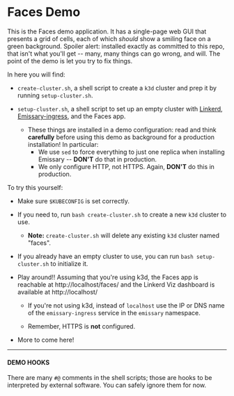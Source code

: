 # Faces Demo

This is the Faces demo application. It has a single-page web GUI that presents a grid of cells, each of which _should_ show a smiling
face on a green background. Spoiler alert: installed exactly as committed to this
repo, that isn't what you'll get -- many, many things can go wrong, and will.
The point of the demo is let you try to fix things.

In here you will find:

- `create-cluster.sh`, a shell script to create a `k3d` cluster and prep it by
  running `setup-cluster.sh`.

- `setup-cluster.sh`, a shell script to set up an empty cluster with [Linkerd],
  [Emissary-ingress], and the Faces app.
   - These things are installed in a demo configuration: read and think
     **carefully** before using this demo as background for a production
     installation! In particular:
      - We use `sed` to force everything to just one replica when installing
        Emissary -- **DON'T** do that in production.
      - We only configure HTTP, not HTTPS. Again, **DON'T** do this in
        production.

To try this yourself:

- Make sure `$KUBECONFIG` is set correctly.

- If you need to, run `bash create-cluster.sh` to create a new `k3d` cluster to
  use.
   - **Note:** `create-cluster.sh` will delete any existing `k3d` cluster named
     "faces".

- If you already have an empty cluster to use, you can run `bash setup-cluster.sh`
  to initialize it.

- Play around!! Assuming that you're using k3d, the Faces app is reachable at
  http://localhost/faces/ and the Linkerd Viz dashboard is available at
  http://localhost/

   - If you're not using k3d, instead of `localhost` use the IP or DNS name of
     the `emissary-ingress` service in the `emissary` namespace. 

   - Remember, HTTPS is **not** configured.

- More to come here!

[Linkerd]: https://linkerd.io
[Emissary-ingress]: https://www.getambassador.io/docs/emissary/

---

#### DEMO HOOKS

There are many `#@` comments in the shell scripts; those are hooks to be
interpreted by external software. You can safely ignore them for now.
